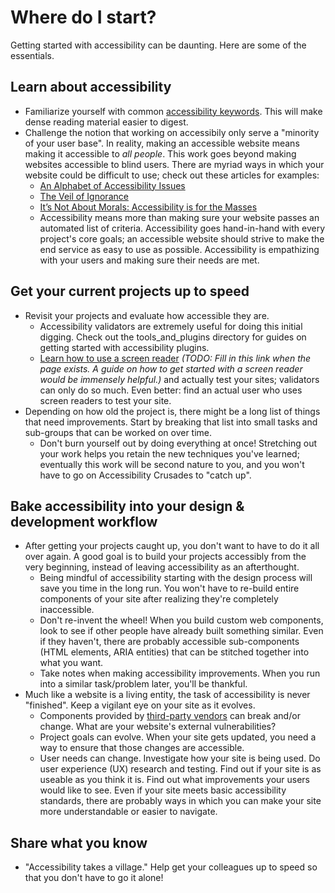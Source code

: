 # Where do I start?

Getting started with accessibility can be daunting. Here are some of the essentials.

## Learn about accessibility
* Familiarize yourself with common [accessibility keywords](glossary.md). This will make dense reading material easier to digest.
* Challenge the notion that working on accessibily only serve a "minority of your user base". In reality, making an accessible website means making it accessible to *all people*. This work goes beyond making websites accessible to blind users. There are myriad ways in which your website could be difficult to use; check out these articles for examples:
    * [An Alphabet of Accessibility Issues](https://the-pastry-box-project.net/anne-gibson/2014-july-31)
    * [The Veil of Ignorance](https://medium.com/@mrmrs_/the-veil-of-ignorance-575f6a53a575)
    * [It’s Not About Morals: Accessibility is for the Masses](https://una.im/a11y-for-the-masses/)
    * Accessibility means more than making sure your website passes an automated list of criteria. Accessibility goes hand-in-hand with every project's core goals; an accessible website should strive to make the end service as easy to use as possible. Accessibility is empathizing with your users and making sure their needs are met.

## Get your current projects up to speed
* Revisit your projects and evaluate how accessible they are.
    * Accessibility validators are extremely useful for doing this initial digging. Check out the tools_and_plugins directory for guides on getting started with accessibility plugins.
    * [Learn how to use a screen reader](#) *(TODO: Fill in this link when the page exists. A guide on how to get started with a screen reader would be immensely helpful.)* and actually test your sites; validators can only do so much. Even better: find an actual user who uses screen readers to test your site.
* Depending on how old the project is, there might be a long list of things that need improvements. Start by breaking that list into small tasks and sub-groups that can be worked on over time.
    * Don't burn yourself out by doing everything at once! Stretching out your work helps you retain the new techniques you've learned; eventually this work will be second nature to you, and you won't have to go on Accessibility Crusades to "catch up".

## Bake accessibility into your design & development workflow
* After getting your projects caught up, you don't want to have to do it all over again. A good goal is to build your projects accessibly from the very beginning, instead of leaving accessibility as an afterthought.
    * Being mindful of accessibility starting with the design process will save you time in the long run. You won't have to re-build entire components of your site after realizing they're completely inaccessible.
    * Don't re-invent the wheel! When you build custom web components, look to see if other people have already built something similar. Even if they haven't, there are probably accessible sub-components (HTML elements, ARIA entities) that can be stitched together into what you want.
    * Take notes when making accessibility improvements. When you run into a similar task/problem later, you'll be thankful.
* Much like a website is a living entity, the task of accessibility is never "finished". Keep a vigilant eye on your site as it evolves.
    * Components provided by [third-party vendors](working-with-vendors.md) can break and/or change. What are your website's external vulnerabilities?
    * Project goals can evolve. When your site gets updated, you need a way to ensure that those changes are accessible.
    * User needs can change. Investigate how your site is being used. Do user experience (UX) research and testing. Find out if your site is as useable as you think it is. Find out what improvements your users would like to see. Even if your site meets basic accessibility standards, there are probably ways in which you can make your site more understandable or easier to navigate.

## Share what you know
* "Accessibility takes a village." Help get your colleagues up to speed so that you don't have to go it alone!
